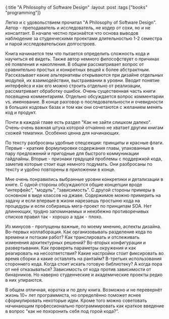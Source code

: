 {:title "A Philosophy of Software Design"
 :layout :post
 :tags  ["books" "programming"]}

Легко и с удовольствием прочитал "A Philosophy of Software Design". Автор - преподаватель и исследователь, не кодер от сохи, но и не консалтант. В начале честно признаётся что основа выводов наблюдение за студенческими проектами длительностью 1-2 семестра и парой исследовательских долгостроев.

Книга начинается тем что пытается определить сложность кода и научиться её видеть. Также автор немного философствует о причинах её появления и накопления. В общем рассматривает вопрос от сравнительно простых и конкретных вещей к более абстрактным. Рассказывает какие альтернативы открываются при дизайне отдельных модулей, их взаимодействии, выстраивании в уровни. Вводит понятие интерфейса и как его можно строить отдельно от реализации, рассматривает обработку ошибок. Очень существенная часть книги посвящена комментариям. Отдельно обсуждается вопрос комментарии vs. именование. В конце разговор о последовательности и очевидности в больших кодовых базах и том как они сочетаются с желанием менять код и продукт.

Почти в каждой главе есть раздел "Как не зайти слишком далеко". Очень-очень важная штука которой отчаянно не хватает другим книгам схожей тематики. Особенно ценна для начинающих.

По тексту разбросаны удобные спецсекции: принципы и красные флаги. Первые - краткие формулировки содержания главы, упакованные в пару предложений и пригодные для быстрого коммуникации гайдлайны. Вторые - признаки грядущей проблемы с поддержкой кода, заметив которые стоит еще немного подумать. Они разбросаны по тексту и удобно повторены в приложении в конце.

Мне очень понравились выбранные уровни конкретики и детализации в книге. С одной стороны обсуждаются общие концепции вроде "интерфейс", "модуль", "зависимость". С другой стороны примеры в основном в виде классов на джаве. Содержимое можно примерить на задачу и если впервые в жизни нарезаешь простыню кода на процедуры и если собираешь мега-проект по принципам SOA. Нет длиннющих, трудно запоминаемых и неизбежно противоречивых списков правил так - хорошо а эдак - плохо.

Из минусов - пропущены важные, по моему мнению, аспекты дизайна. Во-первых коллаборация. Как организовывать разделение кода по времени и потокам работ? Как транслировать и отслеживать изменения архитектурных решений? Во-вторых конфигурации и развертывания. Как проверять параметры окружения и как реагировать на несоответствия? Какие настройки стоит фиксировать во время сборки а какие оставлять на рантайм? В-третьих использования стороннего кода. Когда стоит искать готовую библиотеку? А когда пора от неё отказываться? Зависимость от кода против зависимости от бинарников. Но наверно студенческие и академические проекты редко в них упираются.

В общем отличная, коротка и по делу книга. Возможно и не перевернёт жизнь 10+ лет программиста, но определённо поможет яснее сформулировать некоторые идеи. Кроме того можно советовать начинающим профессионально программировать как краткое введение в вопрос "как не похоронить себя под горой кода?".
